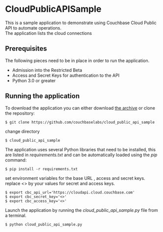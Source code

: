 # CloudPublicAPISample
This is a sample application to demonstrate using Couchbase Cloud Public API to automate operations.  
The application lists the cloud connections


## Prerequisites
The following pieces need to be in place in order to run the application.

* Admission into the Restricted Beta
* Access and Secret Keys for authentication to the API
* Python 3.0 or greater


## Running the application
To download the application you can either download [the archive](https://github.com/couchbaselabs/cloud_public_api_sample) or clone the repository:

```
$ git clone https://github.com/couchbaselabs/cloud_public_api_sample
```

change directory
```
$ cloud_public_api_sample
```


The application uses several Python libraries that need to be installed, this are listed in _requirements.txt_ and can be automatically loaded using the _pip_ command:
```
$ pip install -r requirements.txt
```

set environment variables for the base URL , access and secret keys.
replace <> by your values for secret and access keys.

```
$ export cbc_api_url='https://cloudapi.cloud.couchbase.com'
$ export cbc_secret_key='<>'
$ export cbc_access_key='<>'
```

Launch the application by running the _cloud_public_api_sample.py_ file from a terminal.
 
```
$ python cloud_public_api_sample.py
```
